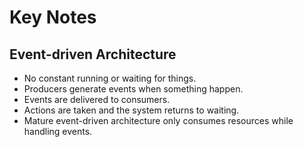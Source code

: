 # Key Notes

## Event-driven Architecture 
* No constant running or waiting for things. 
* Producers generate events when something happen. 
* Events are delivered to consumers. 
* Actions are taken and the system returns to waiting. 
* Mature event-driven architecture only consumes resources while handling events. 